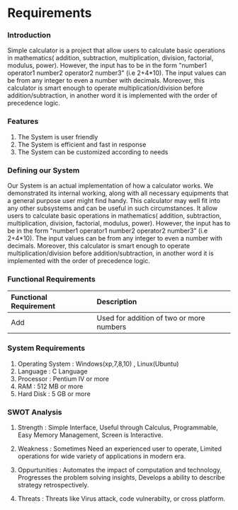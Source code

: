 # Requirements

### Introduction

Simple calculator is a project that allow users to calculate basic operations in mathematics( addition, subtraction, multiplication, division, factorial, modulus, power). However, the input has to be in the form "number1 operator1 number2 operator2 number3" (i.e 2+4*10). The input values can be from any integer to even a number with decimals. Moreover, this calculator is smart enough to operate multiplication/division before addition/subtraction, in another word it is implemented with the order of precedence logic.

### Features

1. The System is user friendly
2. The System is efficient and fast in response
3. The System can be customized according to needs

### Defining our System

Our System is an actual implementation of how a calculator works. We demonstrated its internal working, along with all necessary equipments that a general purpose user might find handy. This calculator may well fit into any other subsystems and can be useful in such circumstances. It allow users to calculate basic operations in mathematics( addition, subtraction, multiplication, division, factorial, modulus, power). However, the input has to be in the form "number1 operator1 number2 operator2 number3" (i.e 2+4*10). The input values can be from any integer to even a number with decimals. Moreover, this calculator is smart enough to operate multiplication/division before addition/subtraction, in another word it is implemented with the order of precedence logic.

### Functional Requirements

|Functional Requirement| Description|
|:---------------------|:-----------|
| Add                  | Used for addition of two or more numbers    |


### System Requirements

1. Operating System : Windows(xp,7,8,10) , Linux(Ubuntu)
2. Language         : C Language
3. Processor        : Pentium IV or more
4. RAM              : 512 MB or more
5. Hard Disk        : 5 GB or more

### SWOT Analysis

1. Strength         : Simple Interface, Useful through Calculus, Programmable, Easy Memory Management, Screen is Interactive.

2. Weakness         : Sometimes Need an experienced user to operate, Limited operations for wide variety of applications in modern era.

3. Oppurtunities    : Automates the impact of computation and technology, Progresses the problem solving insights, Develops a ability to describe strategy retrospectively.

4. Threats          : Threats like Virus attack, code vulnerabilty, or cross platform.
